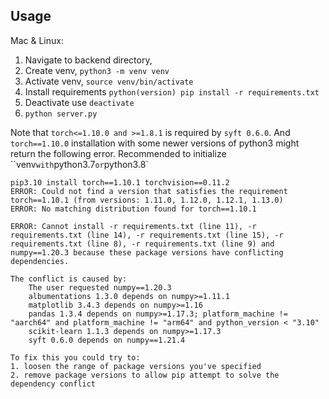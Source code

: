 ## Usage 
Mac & Linux:

1. Navigate to backend directory, 
2. Create venv, `python3 -m venv venv`
3. Activate venv, `source venv/bin/activate`
4. Install requirements `python(version) pip install -r requirements.txt`
5. Deactivate use `deactivate`
6. `python server.py`


Note that `torch<=1.10.0 and >=1.8.1` is required by `syft 0.6.0`. And `torch==1.10.0` installation with some newer versions of python3 might return the following error. Recommended to initialize ``venv` with `python3.7` or `python3.8`

```
pip3.10 install torch==1.10.1 torchvision==0.11.2
ERROR: Could not find a version that satisfies the requirement torch==1.10.1 (from versions: 1.11.0, 1.12.0, 1.12.1, 1.13.0)
ERROR: No matching distribution found for torch==1.10.1
```

```
ERROR: Cannot install -r requirements.txt (line 11), -r requirements.txt (line 14), -r requirements.txt (line 15), -r requirements.txt (line 8), -r requirements.txt (line 9) and numpy==1.20.3 because these package versions have conflicting dependencies.

The conflict is caused by:
    The user requested numpy==1.20.3
    albumentations 1.3.0 depends on numpy>=1.11.1
    matplotlib 3.4.3 depends on numpy>=1.16
    pandas 1.3.4 depends on numpy>=1.17.3; platform_machine != "aarch64" and platform_machine != "arm64" and python_version < "3.10"
    scikit-learn 1.1.3 depends on numpy>=1.17.3
    syft 0.6.0 depends on numpy==1.21.4

To fix this you could try to:
1. loosen the range of package versions you've specified
2. remove package versions to allow pip attempt to solve the dependency conflict
```
